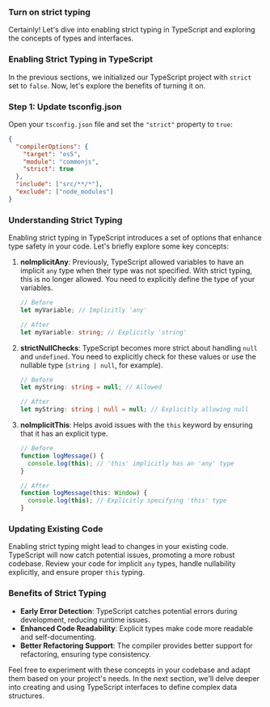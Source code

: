 ### Turn on strict typing
Certainly! Let's dive into enabling strict typing in TypeScript and exploring the concepts of types and interfaces.

### Enabling Strict Typing in TypeScript

In the previous sections, we initialized our TypeScript project with `strict` set to `false`. Now, let's explore the benefits of turning it on.

### Step 1: Update tsconfig.json

Open your `tsconfig.json` file and set the `"strict"` property to `true`:

```json
{
  "compilerOptions": {
    "target": "es5",
    "module": "commonjs",
    "strict": true
  },
  "include": ["src/**/*"],
  "exclude": ["node_modules"]
}
```

### Understanding Strict Typing

Enabling strict typing in TypeScript introduces a set of options that enhance type safety in your code. Let's briefly explore some key concepts:

1. **noImplicitAny**: Previously, TypeScript allowed variables to have an implicit `any` type when their type was not specified. With strict typing, this is no longer allowed. You need to explicitly define the type of your variables.

   ```typescript
   // Before
   let myVariable; // Implicitly 'any'

   // After
   let myVariable: string; // Explicitly 'string'
   ```

2. **strictNullChecks**: TypeScript becomes more strict about handling `null` and `undefined`. You need to explicitly check for these values or use the nullable type (`string | null`, for example).

   ```typescript
   // Before
   let myString: string = null; // Allowed

   // After
   let myString: string | null = null; // Explicitly allowing null
   ```

3. **noImplicitThis**: Helps avoid issues with the `this` keyword by ensuring that it has an explicit type.

   ```typescript
   // Before
   function logMessage() {
     console.log(this); // 'this' implicitly has an 'any' type
   }

   // After
   function logMessage(this: Window) {
     console.log(this); // Explicitly specifying 'this' type
   }
   ```

### Updating Existing Code

Enabling strict typing might lead to changes in your existing code. TypeScript will now catch potential issues, promoting a more robust codebase. Review your code for implicit `any` types, handle nullability explicitly, and ensure proper `this` typing.

### Benefits of Strict Typing

- **Early Error Detection**: TypeScript catches potential errors during development, reducing runtime issues.
- **Enhanced Code Readability**: Explicit types make code more readable and self-documenting.
- **Better Refactoring Support**: The compiler provides better support for refactoring, ensuring type consistency.

Feel free to experiment with these concepts in your codebase and adapt them based on your project's needs. In the next section, we'll delve deeper into creating and using TypeScript interfaces to define complex data structures.